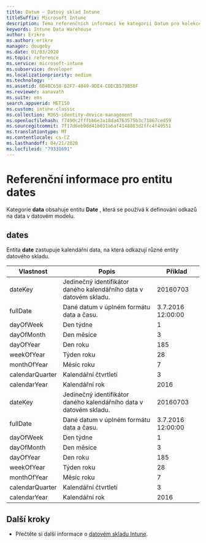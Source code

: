 ```yaml
---
title: Datum – Datový sklad Intune
titleSuffix: Microsoft Intune
description: Téma referenčních informací ke kategorii Datum pro kolekce entit v rozhraní API datového skladu Intune
keywords: Intune Data Warehouse
author: Erikre
ms.author: erikre
manager: dougeby
ms.date: 01/03/2020
ms.topic: reference
ms.service: microsoft-intune
ms.subservice: developer
ms.localizationpriority: medium
ms.technology: ''
ms.assetid: 6B4BC650-62F7-4049-9DE4-CDECB579B58F
ms.reviewer: aanavath
ms.suite: ems
search.appverid: MET150
ms.custom: intune-classic
ms.collection: M365-identity-device-management
ms.openlocfilehash: f7490c2fffbb6e3a18da4763575b3c71867ced59
ms.sourcegitcommit: 7f17d6eb9dd41b031a6af4148863d2ffc4f49551
ms.translationtype: MT
ms.contentlocale: cs-CZ
ms.lasthandoff: 04/21/2020
ms.locfileid: "79331691"
---
```

# <a name="reference-for-dates-entity"></a>Referenční informace pro entitu dates

Kategorie **data** obsahuje entitu **Date** , která se používá k definování odkazů na data v datovém modelu.

## <a name="dates"></a>dates

Entita **date** zastupuje kalendářní data, na která odkazují různé entity datového skladu.


|    Vlastnost     |                      Popis                       |       Příklad        |
|-----------------|--------------------------------------------------------|----------------------|
|     dateKey     | Jedinečný identifikátor daného kalendářního data v datovém skladu. |       20160703       |
|    fullDate     |    Dané datum v úplném formátu data a času.     | 3.7.2016 12:00:00 |
|    dayOfWeek    |                      Den týdne                       |          1           |
|   dayOfMonth    |                      Den měsíce                      |          3           |
|    dayOfYear    |                      Den roku                       |         185          |
|   weekOfYear    |                      Týden roku                      |          28          |
|   monthOfYear   |                   Měsíc roku                    |          7           |
| calendarQuarter |                    Kalendářní čtvrtletí                    |          3           |
|  calendarYear   |                     Kalendářní rok                      |         2016         |
|     dateKey     | Jedinečný identifikátor daného kalendářního data v datovém skladu. |       20160703       |
|    fullDate     |    Dané datum v úplném formátu data a času.     | 3.7.2016 12:00:00 |
|    dayOfWeek    |                      Den týdne                       |          1           |
|   dayOfMonth    |                      Den měsíce                      |          3           |
|    dayOfYear    |                      Den roku                       |         185          |
|   weekOfYear    |                      Týden roku                      |          28          |
|   monthOfYear   |                   Měsíc roku                    |          7           |
| calendarQuarter |                    Kalendářní čtvrtletí                    |          3           |
|  calendarYear   |                     Kalendářní rok                      |         2016         |

## <a name="next-steps"></a>Další kroky

- Přečtěte si další informace o [datovém skladu Intune](reports-nav-create-intune-reports.md).
